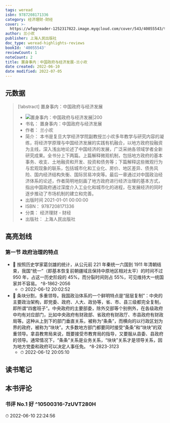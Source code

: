 ```yaml
---
tags: weread
isbn: 9787208171336
category: 经济理财-财经
cover: >-
  https://wfqqreader-1252317822.image.myqcloud.com/cover/543/40055543/t7_40055543.jpg
author: 兰小欢
publisher: 上海人民出版社
doc_type: weread-highlights-reviews
bookId: '40055543'
reviewCount: 1
noteCount: 2
title: 置身事内：中国政府与经济发展-兰小欢
date created: 2022-06-10
date modified: 2022-07-05
---
```


## 元数据

> [!abstract] 置身事内：中国政府与经济发展
> - ![ 置身事内：中国政府与经济发展|200](https://wfqqreader-1252317822.image.myqcloud.com/cover/543/40055543/t7_40055543.jpg)
> - 书名： 置身事内：中国政府与经济发展
> - 作者： 兰小欢
> - 简介： 本书是复旦大学经济学院副教授兰小欢多年教学与研究内容的凝练，将经济学原理与中国经济发展的实践有机融合，以地方政府投融资为主线，深入浅出地论述了中国经济的发展，广泛采纳各领域学者全新研究成果。全书分上下两篇。上篇解释微观机制，包括地方政府的基本事务、收支、土地融资和开发、投资和债务等；下篇解释这些微观行为与宏观现象的联系，包括城市化和工业化、房价、地区差异、债务风险、国内经济结构失衡、国际贸易冲突等。最后一章通过对中国政治经济体系的论述，作者简明地刻画了地方政府进行经济治理的基本方式，指出中国政府通过深度介入工业化和城市化的进程，在发展经济的同时逐步推动了市场机制的建立和完善。
> - 出版时间 2021-01-01 00:00:00
> - ISBN： 9787208171336
> - 分类： 经济理财 - 财经
> - 出版社： 上海人民出版社

## 高亮划线

### 第一节 政府治理的特点

- 📌 按照历史学家葛剑雄的统计，从公元前 221 年秦统一六国到 1911 年清朝结束，我国“统一”（即基本恢复前朝疆域且保持中原地区相对太平）的时间不过 950 年，占这一历史阶段的 45%，而分裂时间则占 55%，可见维持大一统国家并不容易。 ^8-1862-2056
	- ⏱ 2022-06-12 20:02:52
- 📌 条块分割，多重领导。我国政治体系的一个鲜明特点是“层层复制”：中央的主要政治架构，即党委、政府、人大、政协等，省、市、县三级都完全复制，即所谓“四套班子”。中央政府的主要部委，除外交部等个别例外，在各级政府中均有对应部门，比如中央政府有财政部、省政府有财政厅、市县政府有财政局等。这种从上到下的部门垂直关系，被称为“条条”，而横向的以行政区划为界的政府，被称为“块块”。大多数地方部门都要同时接受“条条”和“块块”的双重领导。拿县教育局来说，既要接受市教育局的指导，又要服从县委、县政府的领导。通常情况下，“条条”关系是业务关系，“块块”关系才是领导关系，因为地方党委和政府可以决定人事任免。 ^8-2823-3123
	- ⏱ 2022-06-12 20:05:10

## 读书笔记

## 本书评论

### 书评 No.1 好 ^10500316-7zUVT280H

⏱ 2022-06-10 22:24:56
